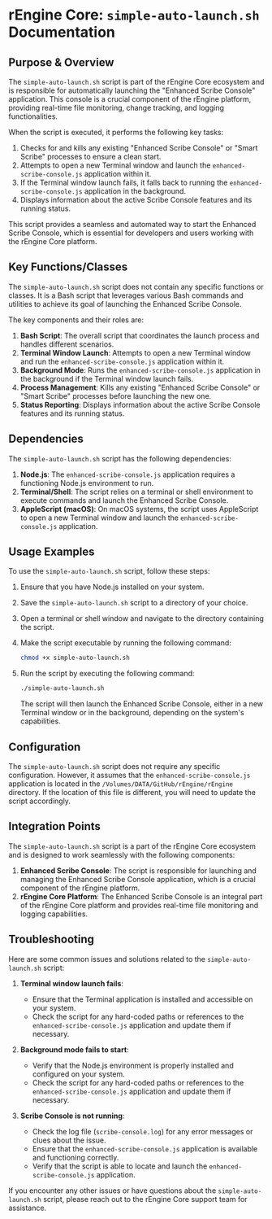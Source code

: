 # rEngine Core: `simple-auto-launch.sh` Documentation

## Purpose & Overview

The `simple-auto-launch.sh` script is part of the rEngine Core ecosystem and is responsible for automatically launching the "Enhanced Scribe Console" application. This console is a crucial component of the rEngine platform, providing real-time file monitoring, change tracking, and logging functionalities.

When the script is executed, it performs the following key tasks:

1. Checks for and kills any existing "Enhanced Scribe Console" or "Smart Scribe" processes to ensure a clean start.
2. Attempts to open a new Terminal window and launch the `enhanced-scribe-console.js` application within it.
3. If the Terminal window launch fails, it falls back to running the `enhanced-scribe-console.js` application in the background.
4. Displays information about the active Scribe Console features and its running status.

This script provides a seamless and automated way to start the Enhanced Scribe Console, which is essential for developers and users working with the rEngine Core platform.

## Key Functions/Classes

The `simple-auto-launch.sh` script does not contain any specific functions or classes. It is a Bash script that leverages various Bash commands and utilities to achieve its goal of launching the Enhanced Scribe Console.

The key components and their roles are:

1. **Bash Script**: The overall script that coordinates the launch process and handles different scenarios.
2. **Terminal Window Launch**: Attempts to open a new Terminal window and run the `enhanced-scribe-console.js` application within it.
3. **Background Mode**: Runs the `enhanced-scribe-console.js` application in the background if the Terminal window launch fails.
4. **Process Management**: Kills any existing "Enhanced Scribe Console" or "Smart Scribe" processes before launching the new one.
5. **Status Reporting**: Displays information about the active Scribe Console features and its running status.

## Dependencies

The `simple-auto-launch.sh` script has the following dependencies:

1. **Node.js**: The `enhanced-scribe-console.js` application requires a functioning Node.js environment to run.
2. **Terminal/Shell**: The script relies on a terminal or shell environment to execute commands and launch the Enhanced Scribe Console.
3. **AppleScript (macOS)**: On macOS systems, the script uses AppleScript to open a new Terminal window and launch the `enhanced-scribe-console.js` application.

## Usage Examples

To use the `simple-auto-launch.sh` script, follow these steps:

1. Ensure that you have Node.js installed on your system.
2. Save the `simple-auto-launch.sh` script to a directory of your choice.
3. Open a terminal or shell window and navigate to the directory containing the script.
4. Make the script executable by running the following command:

   ```bash
   chmod +x simple-auto-launch.sh
   ```

1. Run the script by executing the following command:

   ```bash
   ./simple-auto-launch.sh
   ```

   The script will then launch the Enhanced Scribe Console, either in a new Terminal window or in the background, depending on the system's capabilities.

## Configuration

The `simple-auto-launch.sh` script does not require any specific configuration. However, it assumes that the `enhanced-scribe-console.js` application is located in the `/Volumes/DATA/GitHub/rEngine/rEngine` directory. If the location of this file is different, you will need to update the script accordingly.

## Integration Points

The `simple-auto-launch.sh` script is a part of the rEngine Core ecosystem and is designed to work seamlessly with the following components:

1. **Enhanced Scribe Console**: The script is responsible for launching and managing the Enhanced Scribe Console application, which is a crucial component of the rEngine platform.
2. **rEngine Core Platform**: The Enhanced Scribe Console is an integral part of the rEngine Core platform and provides real-time file monitoring and logging capabilities.

## Troubleshooting

Here are some common issues and solutions related to the `simple-auto-launch.sh` script:

1. **Terminal window launch fails**:
   - Ensure that the Terminal application is installed and accessible on your system.
   - Check the script for any hard-coded paths or references to the `enhanced-scribe-console.js` application and update them if necessary.

1. **Background mode fails to start**:
   - Verify that the Node.js environment is properly installed and configured on your system.
   - Check the script for any hard-coded paths or references to the `enhanced-scribe-console.js` application and update them if necessary.

1. **Scribe Console is not running**:
   - Check the log file (`scribe-console.log`) for any error messages or clues about the issue.
   - Ensure that the `enhanced-scribe-console.js` application is available and functioning correctly.
   - Verify that the script is able to locate and launch the `enhanced-scribe-console.js` application.

If you encounter any other issues or have questions about the `simple-auto-launch.sh` script, please reach out to the rEngine Core support team for assistance.
